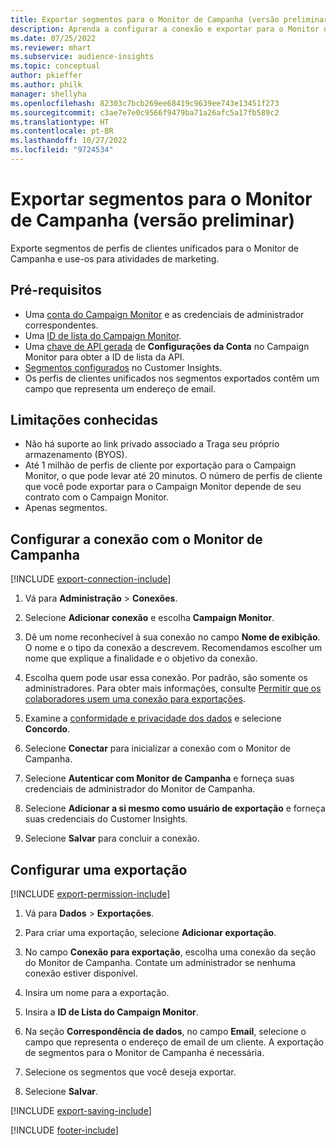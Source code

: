 ```yaml
---
title: Exportar segmentos para o Monitor de Campanha (versão preliminar)
description: Aprenda a configurar a conexão e exportar para o Monitor de Campanha.
ms.date: 07/25/2022
ms.reviewer: mhart
ms.subservice: audience-insights
ms.topic: conceptual
author: pkieffer
ms.author: philk
manager: shellyha
ms.openlocfilehash: 82303c7bcb269ee68419c9639ee743e13451f273
ms.sourcegitcommit: c3ae7e7e0c9566f9479ba71a26afc5a17fb589c2
ms.translationtype: HT
ms.contentlocale: pt-BR
ms.lasthandoff: 10/27/2022
ms.locfileid: "9724534"
---
```

# <a name="export-segments-to-campaign-monitor-preview"></a>Exportar segmentos para o Monitor de Campanha (versão preliminar)

Exporte segmentos de perfis de clientes unificados para o Monitor de Campanha e use-os para atividades de marketing.

## <a name="prerequisites"></a>Pré-requisitos

- Uma [conta do Campaign Monitor](https://www.campaignmonitor.com/) e as credenciais de administrador correspondentes.
- Uma [ID de lista do Campaign Monitor](https://www.campaignmonitor.com/api/getting-started/#your-list-id).
- Uma [chave de API gerada](https://www.campaignmonitor.com/api/getting-started/) de **Configurações da Conta** no Campaign Monitor para obter a ID de lista da API.
- [Segmentos configurados](segments.md) no Customer Insights.
- Os perfis de clientes unificados nos segmentos exportados contêm um campo que representa um endereço de email.

## <a name="known-limitations"></a>Limitações conhecidas

- Não há suporte ao link privado associado a Traga seu próprio armazenamento (BYOS).
- Até 1 milhão de perfis de cliente por exportação para o Campaign Monitor, o que pode levar até 20 minutos. O número de perfis de cliente que você pode exportar para o Campaign Monitor depende de seu contrato com o Campaign Monitor.
- Apenas segmentos.

## <a name="set-up-connection-to-campaign-monitor"></a>Configurar a conexão com o Monitor de Campanha

[!INCLUDE [export-connection-include](includes/export-connection-admn.md)]

1. Vá para **Administração** > **Conexões**.

1. Selecione **Adicionar conexão** e escolha **Campaign Monitor**.

1. Dê um nome reconhecível à sua conexão no campo **Nome de exibição**. O nome e o tipo da conexão a descrevem. Recomendamos escolher um nome que explique a finalidade e o objetivo da conexão.

1. Escolha quem pode usar essa conexão. Por padrão, são somente os administradores. Para obter mais informações, consulte [Permitir que os colaboradores usem uma conexão para exportações](connections.md#allow-contributors-to-use-a-connection-for-exports).

1. Examine a [conformidade e privacidade dos dados](connections.md#data-privacy-and-compliance) e selecione **Concordo**.

1. Selecione **Conectar** para inicializar a conexão com o Monitor de Campanha.

1. Selecione **Autenticar com Monitor de Campanha** e forneça suas credenciais de administrador do Monitor de Campanha.

1. Selecione **Adicionar a si mesmo como usuário de exportação** e forneça suas credenciais do Customer Insights.

1. Selecione **Salvar** para concluir a conexão.

## <a name="configure-an-export"></a>Configurar uma exportação

[!INCLUDE [export-permission-include](includes/export-permission.md)]

1. Vá para **Dados** > **Exportações**.

1. Para criar uma exportação, selecione **Adicionar exportação**.

1. No campo **Conexão para exportação**, escolha uma conexão da seção do Monitor de Campanha. Contate um administrador se nenhuma conexão estiver disponível.

1. Insira um nome para a exportação.

1. Insira a **ID de Lista do Campaign Monitor**.

1. Na seção **Correspondência de dados**, no campo **Email**, selecione o campo que representa o endereço de email de um cliente. A exportação de segmentos para o Monitor de Campanha é necessária.

1. Selecione os segmentos que você deseja exportar.

1. Selecione **Salvar**.

[!INCLUDE [export-saving-include](includes/export-saving.md)]

[!INCLUDE [footer-include](includes/footer-banner.md)]
